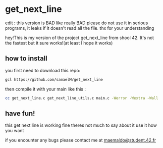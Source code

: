 # get_next_line

edit : this version is BAD like really BAD please do not use it in serious programs, it leaks if it doesn't read all the file. thx for your understanding

hey!This is my version of the project get_next_line from shool 42. It's not the fastest but it sure works!(at least I hope it works)

## how to install

you first need to download this repo:

```bash
gcl https://github.com/samaelM/get_next_line
```

then compile it with your main like this :

```bash
cc get_next_line.c get_next_line_utils.c main.c -Werror -Wextra -Wall
```

## have fun!

this get next line is working fine theres not much to say about it use it how you want

if you encounter any bugs please contact me at maemaldo@student.42.fr
